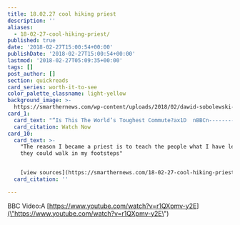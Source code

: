 ```yaml
---
title: 18.02.27 cool hiking priest
description: ''
aliases:
  - 18-02-27-cool-hiking-priest/
published: true
date: '2018-02-27T15:00:54+00:00'
publishDate: '2018-02-27T15:00:54+00:00'
lastmod: '2018-02-27T05:09:35+00:00'
tags: []
post_author: []
section: quickreads
card_series: worth-it-to-see
color_palette_classname: light-yellow
background_image: >-
  https://smarthernews.com/wp-content/uploads/2018/02/dawid-sobolewski-271380-360x360.jpg
card_1:
  card_text: "“Is This The World’s Toughest Commute?ax1D  nBBCn----------------------------------------------nnPriest hikes almost 2 hours one-way, scaling 800 foot wall, to get to church.nnIf you’ve ever felt tested by your faith, WATCH this INCREDIBLEA story.nn[Watch Now](https://www.youtube.com/embed/r1QXpmv-y2E?enablejsapi=1&autoplay=1&rel=0)"
  card_citation: Watch Now
card_10:
  card_text: >-
    "The reason I became a priest is to teach the people what I have learned, so
    they could walk in my footsteps"


    [view sources](https://smarthernews.com/18-02-27-cool-hiking-priest/)
  card_citation: ''

---
```

BBC Video:A [https://www.youtube.com/watch?v=r1QXpmv-y2E](\"https://www.youtube.com/watch?v=r1QXpmv-y2E\")